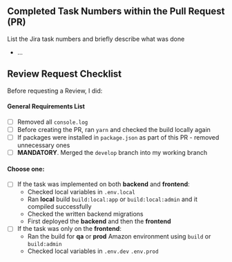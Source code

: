 [//]: # ([Link to Jira Issue.]&#40;https://blogademy.atlassian.net/browse/BLGDV-xxx&#41;)

[//]: # (## Changes)

[//]: # ()
[//]: # (Within this PR, the following was done:)

[//]: # ()
[//]: # (- ...)


## Completed Task Numbers within the Pull Request (PR)

List the Jira task numbers and briefly describe what was done

- ...

## Review Request Checklist

Before requesting a Review, I did:


#### General Requirements List

- [ ] Removed all `console.log`
- [ ] Before creating the PR, ran `yarn` and checked the build locally again
- [ ] If packages were installed in `package.json` as part of this PR - removed unnecessary ones
- [ ] **MANDATORY**. Merged the `develop` branch into my working branch

#### Choose one:
- [ ] If the task was implemented on both **backend** and **frontend**:
  - Checked local variables in `.env.local`
  - Ran **local** build `build:local:app` or `build:local:admin` and it compiled successfully
  - Checked the written backend migrations
  - First deployed the **backend** and then the **frontend**
- [ ] If the task was only on the **frontend**:
  - Ran the build for **qa** or **prod** Amazon environment using `build` or `build:admin`
  - Checked local variables in `.env.dev` `.env.prod`

[//]: # (- [ ] Made 'git rebase -i develop')
[//]: # (- [ ] Removed all unnecessary commits)
[//]: # (- [ ] My code complies with agreements between Frontend and Backend)
[//]: # (- [ ] Described the list of changes above in 'Changes')
[//]: # (- [ ] Moved the task in Jira to the 'In Review' column)
[//]: # (- [ ] Assigned a Reviewer to the PR)
[//]: # (- [ ] In the 'Assignees' field, specified all frontend developers &#40;including myself&#41;)


[//]: # (## Reviewer Checklist)

[//]: # ()
[//]: # (- [ ] I reviewed the code)

[//]: # (- [ ] I ran the code locally)

[//]: # (- [ ] I checked for compliance with the requirements)

[//]: # (### Successful Review)

[//]: # ()
[//]: # (- [ ] I moved the task in Jira to the 'TESTING' column &#40;QA&#41;)

[//]: # (- [ ] Deleted the branch after merging)


[//]: # (### Failed Review)

[//]: # ()
[//]: # (- [ ] I moved the task in Jira to the 'To Do' column)

[//]: # (- [ ] I described what needs to be changed &#40;here or in Jira&#41;)
